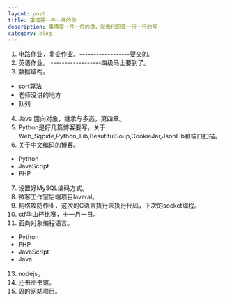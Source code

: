 ```yaml
---
layout: post
title: 事情要一件一件的做
description: 事情要一件一件的做，就像代码要一行一行的写
category: blog
---
```


1. 电路作业，复变作业。------------------要交的。
2. 英语作业。		------------------四级马上要到了。
3. 数据结构。  
 - sort算法  
 - 老师没讲的地方  
 - 队列  
4. Java 面向对象，继承与多态，第四章。
5. Python是好几篇博客要写，关于Web_Sqpide,Python_Lib,BesutifulSoup,CookieJar,JsonLib和端口扫描。
6. 关于中文编码的博客。  
 - Python  
 - JavaScript  
 - PHP  
7. 设置好MySQL编码方式。
8. 微客工作室后端项目laveral。
9. 网络攻防作业，这次的C语言执行未执行代码，下次的socket编程。
10. ctf华山杯比赛，十一月一日。
11. 面向对象编程语言。  
 - Python  
 - PHP  
 - JavaScript  
 - Java  
13. nodejs。
14. 还书图书馆。
15. 周的网站项目。